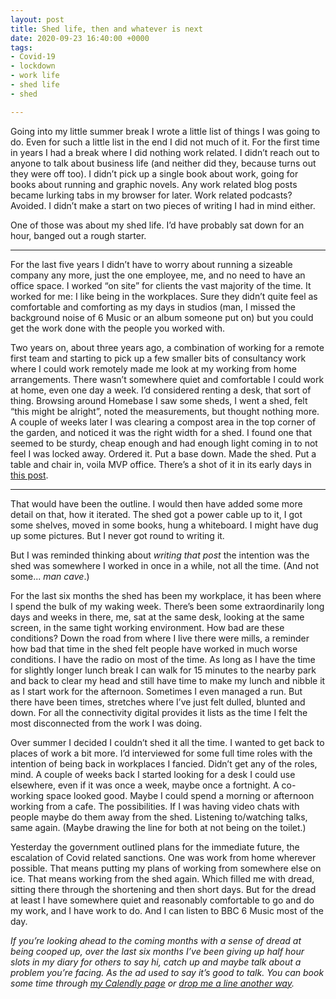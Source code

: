 ```yaml
---
layout: post
title: Shed life, then and whatever is next
date: 2020-09-23 16:40:00 +0000
tags:
- Covid-19
- lockdown
- work life
- shed life
- shed

---
```

Going into my little summer break I wrote a little list of things I was going to do. Even for such a little list in the end I did not much of it. For the first time in years I had a break where I did nothing work related. I didn’t reach out to anyone to talk about business life (and neither did they, because turns out they were off too). I didn’t pick up a single book about work, going for books about running and graphic novels. Any work related blog posts became lurking tabs in my browser for later. Work related podcasts? Avoided. I didn’t make a start on two pieces of writing I had in mind either.

One of those was about my shed life. I’d have probably sat down for an hour, banged out a rough starter.

***

For the last five years I didn’t have to worry about running a sizeable company any more, just the one employee, me, and no need to have an office space. I worked “on site” for clients the vast majority of the time. It worked for me: I like being in the workplaces. Sure they didn’t quite feel as comfortable and comforting as my days in studios (man, I missed the background noise of 6 Music or an album someone put on) but you could get the work done with the people you worked with.

Two years on, about three years ago, a combination of working for a remote first team and starting to pick up a few smaller bits of consultancy work where I could work remotely made me look at my working from home arrangements. There wasn’t somewhere quiet and comfortable I could work at home, even one day a week. I’d considered renting a desk, that sort of thing. Browsing around Homebase I saw some sheds, I went a shed, felt “this might be alright”, noted the measurements, but thought nothing more. A couple of weeks later I was clearing a compost area in the top corner of the garden, and noticed it was the right width for a shed. I found one that seemed to be sturdy, cheap enough and had enough light coming in to not feel I was locked away. Ordered it. Put a base down. Made the shed. Put a table and chair in, voila MVP office. There’s a shot of it in its early days in [this post](https://www.ermlikeyeah.com/shed-patterns-workshop/).

***

That would have been the outline. I would then have added some more detail on that, how it iterated. The shed got a power cable up to it, I got some shelves, moved in some books, hung a whiteboard. I might have dug up some pictures. But I never got round to writing it.

But I was reminded thinking about _writing that post_ the intention was the shed was somewhere I worked in once in a while, not all the time. (And not some... _man cave_.)

For the last six months the shed has been my workplace, it has been where I spend the bulk of my waking week. There’s been some extraordinarily long days and weeks in there, me, sat at the same desk, looking at the same screen, in the same tight working environment. How bad are these conditions? Down the road from where I live there were mills, a reminder how bad that time in the shed felt people have worked in much worse conditions. I have the radio on most of the time. As long as I have the time for slightly longer lunch break I can walk for 15 minutes to the nearby park and back to clear my head and still have time to make my lunch and nibble it as I start work for the afternoon. Sometimes I even managed a run. But there have been times, stretches where I’ve just felt dulled, blunted and down. For all the connectivity digital provides it lists as the time I felt the most disconnected from the work I was doing.

Over summer I decided I couldn’t shed it all the time. I wanted to get back to places of work a bit more. I’d interviewed for some full time roles with the intention of being back in workplaces I fancied. Didn’t get any of the roles, mind. A couple of weeks back I started looking for a desk I could use elsewhere, even if it was once a week, maybe once a fortnight. A co-working space looked good. Maybe I could spend a morning or afternoon working from a cafe. The possibilities. If I was having video chats with people maybe do them away from the shed. Listening to/watching talks, same again. (Maybe drawing the line for both at not being on the toilet.)

Yesterday the government outlined plans for the immediate future, the escalation of Covid related sanctions. One was work from home wherever possible. That means putting my plans of working from somewhere else on ice. That means working from the shed again. Which filled me with dread, sitting there through the shortening and then short days. But for the dread at least I have somewhere quiet and reasonably comfortable to go and do my work, and I have work to do. And I can listen to BBC 6 Music most of the day.

_If you’re looking ahead to the coming months with a sense of dread at being cooped up, over the last six months I’ve been giving up half hour slots in my diary for others to say hi, catch up and maybe talk about a problem you’re facing. As the ad used to say it’s good to talk. You can book some time through_ [_my Calendly page_](https://calendly.com/officeofwilson/catch-up) _or_ [_drop me a line another way_](/contact)_._